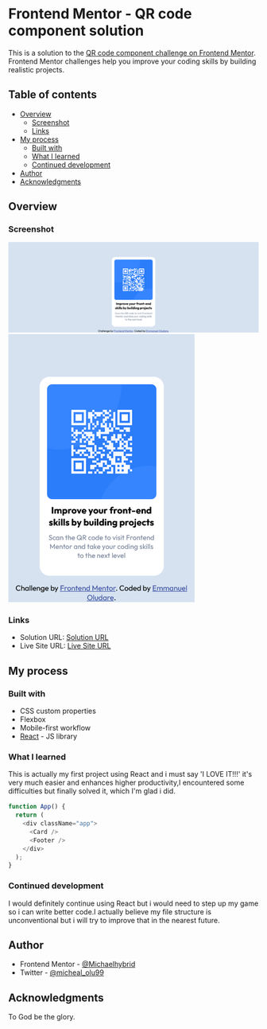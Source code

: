 # Frontend Mentor - QR code component solution

This is a solution to the [QR code component challenge on Frontend Mentor](https://www.frontendmentor.io/challenges/qr-code-component-iux_sIO_H). Frontend Mentor challenges help you improve your coding skills by building realistic projects. 

## Table of contents

- [Overview](#overview)
  - [Screenshot](#screenshot)
  - [Links](#links)
- [My process](#my-process)
  - [Built with](#built-with)
  - [What I learned](#what-i-learned)
  - [Continued development](#continued-development)
- [Author](#author)
- [Acknowledgments](#acknowledgments)


## Overview

### Screenshot

![Desktop](./src/components/images/Desktop.png)
![Mobile](./src/components/images/Phone.png)

### Links

- Solution URL: [Solution URL](https://www.frontendmentor.io/solutions/qrcodecomponent-r1yyLGiLc)
- Live Site URL: [Live Site URL](https://qr-code-component-react.netlify.app/)

## My process

### Built with

- CSS custom properties
- Flexbox
- Mobile-first workflow
- [React](https://reactjs.org/) - JS library

### What I learned

This is actually my first project using React and i must say 'I LOVE IT!!!' it's very much easier and enhances higher productivity,I encountered some difficulties but finally solved it, which I'm glad i did.

```js
function App() {
  return (
    <div className="app">
      <Card />
      <Footer />
    </div>
  );
}
```

### Continued development

I would definitely continue using React but i would need to step up my game so i can write better code.I actually believe my file structure is unconventional but i will try to improve that in the nearest future.

## Author
- Frontend Mentor - [@Michaelhybrid](https://www.frontendmentor.io/profile/Michaelhybrid)
- Twitter - [@micheal_olu99](https://twitter.com/micheal_olu99)

## Acknowledgments
To God be the glory.
